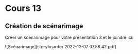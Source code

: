 # Cours 13
## Création de scénarimage
Créer un scénarimage pour votre présentation 3 et le joindre ici: 


![Scénarimage](storyboarder 2022-12-07 07.58.42.pdf)
